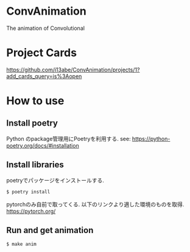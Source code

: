 # ConvAnimation
The animation of Convolutional

# Project Cards
https://github.com/i13abe/ConvAnimation/projects/1?add_cards_query=is%3Aopen

# How to use
## Install poetry
Python のpackage管理用にPoetryを利用する.
see: https://python-poetry.org/docs/#installation

## Install libraries
poetryでパッケージをインストールする.
```sh
$ poetry install
```

pytorchのみ自前で取ってくる.
以下のリンクより適した環境のものを取得.
https://pytorch.org/

## Run and get animation
```sh
$ make anim
```